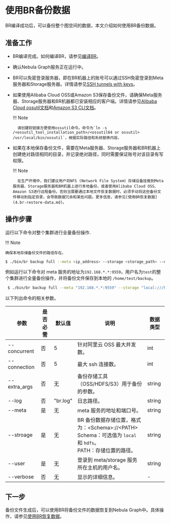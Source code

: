 # 使用BR备份数据

BR编译成功后，可以备份整个图空间的数据，本文介绍如何使用BR备份数据。

## 准备工作

- BR编译完成。如何编译BR，请参见[编译BR](2.compile-br.md)。
  
- 确认Nebula Graph服务正在运行中。

- BR可以免密登录服务器，即在BR机器上的账号可以通过SSH免密登录到Meta服务器和Storage服务器。详情请参见[SSH tunnels with keys](http://alexander.holbreich.org/ssh-tunnel-without-password/)。
  
- 如果使用Alibaba Cloud OSS或Amazon S3保存备份文件，请确保Meta服务器、Storage服务器和BR机器都已安装相应的客户端。详情请参见[Alibaba Cloud ossutil文档](https://www.alibabacloud.com/help/zh/doc-detail/120075.htm#concept-303829)和[Amazon S3 CLI文档](https://docs.amazonaws.cn/cli/latest/userguide/cli-services-s3.html)。

  !!! Note

        请创建软链接方便使用ossutil命令。命令为`ln -s /<ossutil_tool_installation_path>/<ossutil64 or ossutil> /usr/local/bin/ossutil`，根据实际路径和系统替换内容。

- 如果在本地保存备份文件，需要在Meta服务器、Storage服务器和BR机器上创建绝对路径相同的目录，并记录绝对路径，同时需要保证账号对该目录有写权限。

  !!! Note

        在生产环境中，我们建议用户将NFS (Network File System）存储设备挂载到Meta服务器、Storage服务器和BR机器上进行本地备份，或者使用Alibaba Cloud OSS、Amazon S3进行远程备份。否则当需要通过本地文件恢复数据时，必须手动将这些备份文件移动到指定目录，会导致数据冗余和某些问题。更多信息，请参见[使用BR恢复数据](4.br-restore-data.md)。

## 操作步骤

运行以下命令对整个集群进行全量备份操作.

!!! Note

    确保本地存储备份文件的路径存在。

```bash
$ ./bin/br backup full --meta <ip_address> --storage <storage_path> --user <user_name> --verbose
```

例如运行以下命令对 meta 服务的地址为`192.168.*.*:9559`，用户名为`test`的整个集群进行全量备份操作，并将备份文件保存到本地的 `/home/test/backup`。

```bash
 $ ./bin/br backup full --meta "192.168.*.*:9559" --storage "local:///home/test/backup" --user "test" --verbose
 ```

以下列出命令的相关参数。

| 参数 | 是否必需 | 默认值 | 说明 | 数据类型 |
| --- | --- | --- | --- | --- |
| --concurrent | 否 | 5 | 针对阿里云 OSS 最大并发数。 | int |
| --connection | 否 | 5 | 最大 ssh 连接数。 | int |
| --extra_args | 否 | 无 | 备份存储工具（OSS/HDFS/S3）用于备份的参数。 | string |
| --log | 否 | "br.log" | 日志路径。 | string |
| --meta | 是| 无 | meta 服务的地址和端口号。 | string |
| --stroage | 是 | 无 | BR 备份数据存储位置，格式为：\<Schema\>://\<PATH\> <br>Schema：可选值为 `local` 和 `hdfs`。 <br>PATH：存储位置的路径。 | string |
| --user | 是 | 无 | 登录到 meta/storage 服务所在主机的用户名。 | string |
| --verbose | 否 | 无 | 显示的详细信息。 | - |

## 下一步

备份文件生成后，可以使用BR将备份文件的数据恢复到Nebula Graph中。具体操作，请参见[使用BR恢复数据](4.br-restore-data.md)。
